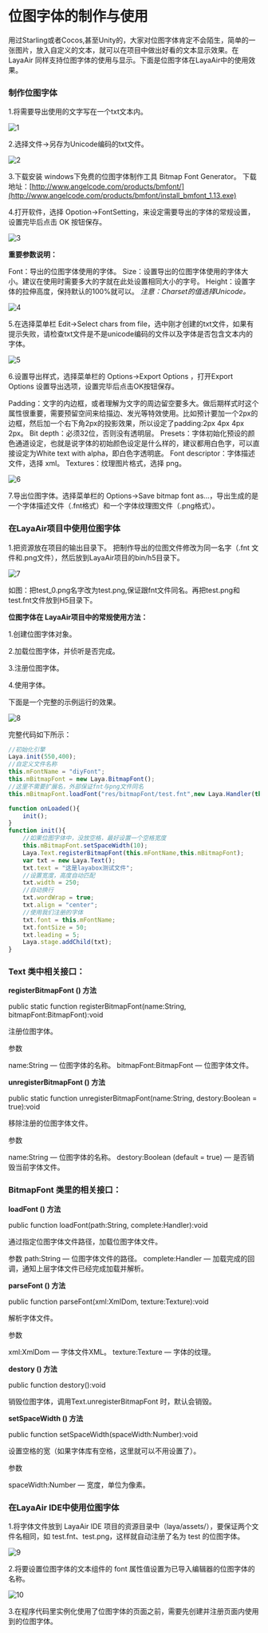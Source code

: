 # 位图字体的制作与使用

用过Starling或者Cocos,甚至Unity的，大家对位图字体肯定不会陌生，简单的一张图片，放入自定义的文本，就可以在项目中做出好看的文本显示效果。在LayaAir 同样支持位图字体的使用与显示。下面是位图字体在LayaAir中的使用效果。

### 制作位图字体

1.将需要导出使用的文字写在一个txt文本内。

![1](img/1.png)</br>

2.选择文件->另存为Unicode编码的txt文件。

![2](img/2.png)</br>

3.下载安装 windows下免费的位图字体制作工具 Bitmap Font Generator。
 下载地址：[http://www.angelcode.com/products/bmfont/](http://www.angelcode.com/products/bmfont/install_bmfont_1.13.exe)

 4.打开软件，选择 Opotion->FontSetting，来设定需要导出的字体的常规设置，设置完毕后点击 OK 按钮保存。

![3](img/3.png)</br>

**重要参数说明：**

 Font：导出的位图字体使用的字体。
 Size：设置导出的位图字体使用的字体大小。建议在使用时需要多大的字就在此处设置相同大小的字号。
 Height：设置字体的拉伸高度，保持默认的100%就可以。
 *注意：Charset的值选择Unicode。*

![4](img/4.png)</br>

5.在选择菜单栏 Edit->Select chars from file，选中刚才创建的txt文件，如果有提示失败，请检查txt文件是不是unicode编码的文件以及字体是否包含文本内的字体。

![5](img/5.png)</br>

 6.设置导出样式，选择菜单栏的 Options->Export Options ，打开Export Options 设置导出选项，设置完毕后点击OK按钮保存。

 Padding：文字的内边框，或者理解为文字的周边留空要多大。做后期样式时这个属性很重要，需要预留空间来给描边、发光等特效使用。比如预计要加一个2px的边框，然后加一个右下角2px的投影效果，所以设定了padding:2px 4px 4px 2px。
 Bit depth：必须32位，否则没有透明层。
 Presets：字体初始化预设的颜色通道设定，也就是说字体的初始颜色设定是什么样的，建议都用白色字，可以直接设定为White text with alpha，即白色字透明底。
 Font descriptor：字体描述文件，选择 xml。
 Textures：纹理图片格式，选择 png。

![6](img/6.png)</br>

7.导出位图字体。选择菜单栏的 Options->Save bitmap font as…，导出生成的是一个字体描述文件（.fnt格式）和一个字体纹理图文件（.png格式）。



### 在LayaAir项目中使用位图字体

1.把资源放在项目的输出目录下。
 把制作导出的位图文件修改为同一名字（.fnt 文件和.png文件），然后放到LayaAir项目的bin/h5目录下。

![7](img/7.png)</br>

如图：把test_0.png名字改为test.png,保证跟fnt文件同名。再把test.png和test.fnt文件放到H5目录下。

**位图字体在 LayaAir项目中的常规使用方法：**

1.创建位图字体对象。

2.加载位图字体，并侦听是否完成。

3.注册位图字体。

4.使用字体。

下面是一个完整的示例运行的效果。

![8](img/8.png)</br>

完整代码如下所示：

```typescript
//初始化引擎
Laya.init(550,400);
//自定义文件名称
this.mFontName = "diyFont";
this.mBitmapFont = new Laya.BitmapFont();
//这里不需要扩展名，外部保证fnt与png文件同名
this.mBitmapFont.loadFont("res/bitmapFont/test.fnt",new Laya.Handler(this,onLoaded));

function onLoaded(){
    init();
}
function init(){
    //如果位图字体中，没放空格，最好设置一个空格宽度
    this.mBitmapFont.setSpaceWidth(10);
    Laya.Text.registerBitmapFont(this.mFontName,this.mBitmapFont);
    var txt = new Laya.Text();
    txt.text = "这是layabox测试文件";
    //设置宽度，高度自动匹配
    txt.width = 250;
    //自动换行
    txt.wordWrap = true;
    txt.align = "center";
    //使用我们注册的字体
    txt.font = this.mFontName;
    txt.fontSize = 50;
    txt.leading = 5;
    Laya.stage.addChild(txt);
}
```

### **Text 类中相关接口：**

**registerBitmapFont () 方法**

public static function registerBitmapFont(name:String, bitmapFont:BitmapFont):void

注册位图字体。

参数

 name:String — 位图字体的名称。
 bitmapFont:BitmapFont — 位图字体文件。

**unregisterBitmapFont () 方法**

public static function unregisterBitmapFont(name:String, destory:Boolean = true):void

移除注册的位图字体文件。

参数

 name:String — 位图字体的名称。
 destory:Boolean (default = true) — 是否销毁当前字体文件。

### BitmapFont 类里的相关接口：

**loadFont () 方法**

public function loadFont(path:String, complete:Handler):void

通过指定位图字体文件路径，加载位图字体文件。

参数
 path:String — 位图字体文件的路径。
 complete:Handler — 加载完成的回调，通知上层字体文件已经完成加载并解析。

**parseFont () 方法**

public function parseFont(xml:XmlDom, texture:Texture):void

解析字体文件。

参数

 xml:XmlDom — 字体文件XML。
 texture:Texture — 字体的纹理。

**destory () 方法**

public function destory():void

销毁位图字体，调用Text.unregisterBitmapFont 时，默认会销毁。

**setSpaceWidth () 方法**

public function setSpaceWidth(spaceWidth:Number):void

设置空格的宽（如果字体库有空格，这里就可以不用设置了）。

参数

 spaceWidth:Number — 宽度，单位为像素。



### 在LayaAir IDE中使用位图字体

1.将字体文件放到 LayaAir IDE 项目的资源目录中（laya/assets/），要保证两个文件名相同，如 test.fnt、test.png，这样就自动注册了名为 test 的位图字体。

![9](img/9.png)</br>

2.将要设置位图字体的文本组件的 font 属性值设置为已导入编辑器的位图字体的名称。

![10](img/10.png)</br>

3.在程序代码里实例化使用了位图字体的页面之前，需要先创建并注册页面内使用到的位图字体。
